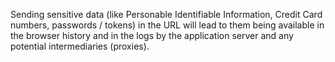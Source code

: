 Sending sensitive data (like Personable Identifiable Information, Credit Card numbers, passwords / tokens) in the URL will lead to them being available in the browser history and in the logs by the application server and any potential intermediaries (proxies).
